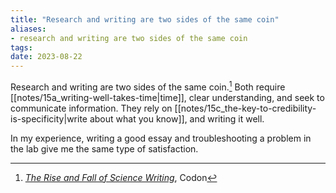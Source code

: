 ```yaml
---
title: "Research and writing are two sides of the same coin"
aliases:
- research and writing are two sides of the same coin
tags:
date: 2023-08-22
---
```


Research and writing are two sides of the same coin.[^1] Both require [[notes/15a_writing-well-takes-time|time]], clear understanding, and seek to communicate information. They rely on [[notes/15c_the-key-to-credibility-is-specificity|write about what you know]], and writing it well.

In my experience, writing a good essay and troubleshooting a problem in the lab give me the same type of satisfaction.

[^1]: *[The Rise and Fall of Science Writing](https://www.readcodon.com/p/fall-and-rise-science-writing)*, Codon